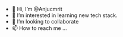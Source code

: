 - 👋 Hi, I’m @Anjucmrit
- 👀 I’m interested in learning new tech stack.
- 💞️ I’m looking to collaborate
- 📫 How to reach me ...

<!---
Anjucmrit/Anjucmrit is a ✨ special ✨ repository because its `README.md` (this file) appears on your GitHub profile.
You can click the Preview link to take a look at your changes.
--->

